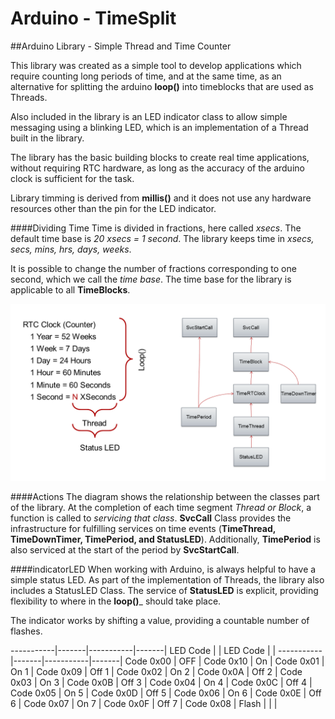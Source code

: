 # Arduino - TimeSplit
##Arduino Library - Simple Thread and Time Counter

This library was created as a simple tool to develop applications which require counting long periods of time, and at the same time, as an alternative for splitting the arduino __loop()__ into timeblocks that are used as Threads.

Also included in the library is an LED indicator class to allow simple messaging using a blinking LED, which is an implementation of a Thread built in the library.

The library has the basic building blocks to create real time applications, without requiring RTC hardware, as long as the accuracy of the arduino clock is sufficient for the task.

Library timming is derived from __millis()__ and it does not use any hardware resources other than the pin for the LED indicator.

####Dividing Time
Time is divided in fractions, here called _xsecs_. The default time base is _20 xsecs = 1 second_. The library keeps time in _xsecs, secs, mins, hrs, days, weeks_.

It is possible to change the number of fractions corresponding to one second, which we call the _time base_. The time base for the library is applicable to all __TimeBlocks__.

![TimeSplit Diagram](https://raw.githubusercontent.com/PM490/ArduinoTimeSplit/master/Images/TimeSplit.png)

####Actions
The diagram shows the relationship between the classes part of the library. At the completion of each time segment _Thread or Block_, a function is called to _servicing that class_. __SvcCall__ Class provides the infrastructure for fulfilling services on time events (__TimeThread, TimeDownTimer, TimePeriod, and StatusLED__). Additionally, __TimePeriod__ is also serviced at the start of the period by __SvcStartCall__.

####indicatorLED
When working with Arduino, is always helpful to have a simple status LED. As part of the implementation of Threads, the library also includes a StatusLED Class. The service of __StatusLED__ is explicit, providing flexibility to where in the __loop()___ should take place.

The indicator works by shifting a value, providing a countable number of flashes.

-----------|-------|-----------|-------|
 LED Code  |       | LED Code  |       |
-----------|-------|-----------|-------|
 Code 0x00 | OFF   | Code 0x10 | On    |
 Code 0x01 | On  1 | Code 0x09 | Off 1 |
 Code 0x02 | On  2 | Code 0x0A | Off 2 |
 Code 0x03 | On  3 | Code 0x0B | Off 3 |
 Code 0x04 | On  4 | Code 0x0C | Off 4 |
 Code 0x05 | On  5 | Code 0x0D | Off 5 |
 Code 0x06 | On  6 | Code 0x0E | Off 6 |
 Code 0x07 | On  7 | Code 0x0F | Off 7 |
 Code 0x08 | Flash |           |       |

